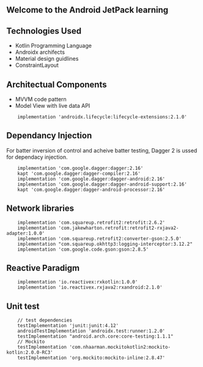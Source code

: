 ## Welcome to the Android JetPack learning

## Technologies Used

 - Kotlin Programming Language
 - Androidx archifects
 - Material design guidlines
 - ConstraintLayout
 
 ## Architectual Components
 
  - MVVM code pattern
  - Model View with live data API
 
 ```
     implementation 'androidx.lifecycle:lifecycle-extensions:2.1.0'
 ```
 
 ## Dependancy Injection
 
 For batter inversion of control and acheive batter testing, Dagger 2 is ussed for dependacy injection.
 
```
    implementation 'com.google.dagger:dagger:2.16'
    kapt 'com.google.dagger:dagger-compiler:2.16'
    implementation 'com.google.dagger:dagger-android:2.16'
    implementation 'com.google.dagger:dagger-android-support:2.16'
    kapt 'com.google.dagger:dagger-android-processor:2.16'
```

## Network libraries

```
    implementation 'com.squareup.retrofit2:retrofit:2.6.2'
    implementation 'com.jakewharton.retrofit:retrofit2-rxjava2-adapter:1.0.0'
    implementation 'com.squareup.retrofit2:converter-gson:2.5.0'
    implementation "com.squareup.okhttp3:logging-interceptor:3.12.2"
    implementation 'com.google.code.gson:gson:2.8.5'

```

## Reactive Paradigm

```
    implementation 'io.reactivex:rxkotlin:1.0.0'
    implementation 'io.reactivex.rxjava2:rxandroid:2.1.0'
```    

## Unit test

```
    // test dependencies
    testImplementation 'junit:junit:4.12'
    androidTestImplementation 'androidx.test:runner:1.2.0'
    testImplementation "android.arch.core:core-testing:1.1.1"
    // Mockito
    testImplementation 'com.nhaarman.mockitokotlin2:mockito-kotlin:2.0.0-RC3'
    testImplementation 'org.mockito:mockito-inline:2.8.47'
```    
    
